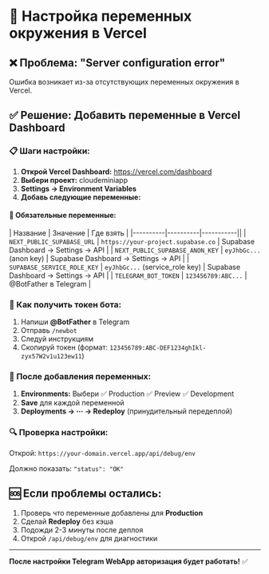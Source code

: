 # 🔧 Настройка переменных окружения в Vercel

## ❌ Проблема: "Server configuration error"

Ошибка возникает из-за отсутствующих переменных окружения в Vercel.

## ✅ Решение: Добавить переменные в Vercel Dashboard

### 📋 Шаги настройки:

1. **Открой Vercel Dashboard:** https://vercel.com/dashboard
2. **Выбери проект:** cloudeminiapp  
3. **Settings → Environment Variables**
4. **Добавь следующие переменные:**

#### 🔑 Обязательные переменные:

| Название | Значение | Где взять |
|----------|----------|-----------||
| `NEXT_PUBLIC_SUPABASE_URL` | `https://your-project.supabase.co` | Supabase Dashboard → Settings → API |
| `NEXT_PUBLIC_SUPABASE_ANON_KEY` | `eyJhbGc...` (anon key) | Supabase Dashboard → Settings → API |
| `SUPABASE_SERVICE_ROLE_KEY` | `eyJhbGc...` (service_role key) | Supabase Dashboard → Settings → API |
| `TELEGRAM_BOT_TOKEN` | `123456789:ABC...` | @BotFather в Telegram |

### 🎯 Как получить токен бота:

1. Напиши **@BotFather** в Telegram
2. Отправь `/newbot`
3. Следуй инструкциям
4. Скопируй токен (формат: `123456789:ABC-DEF1234ghIkl-zyx57W2v1u123ew11`)

### 🚀 После добавления переменных:

1. **Environments:** Выбери ✅ Production ✅ Preview ✅ Development
2. **Save** для каждой переменной
3. **Deployments → ⋯ → Redeploy** (принудительный передеплой)

### 🔍 Проверка настройки:

Открой: `https://your-domain.vercel.app/api/debug/env`

Должно показать: `"status": "OK"`

## 🆘 Если проблемы остались:

1. Проверь что переменные добавлены для **Production**
2. Сделай **Redeploy** без кэша
3. Подожди 2-3 минуты после деплоя
4. Открой `/api/debug/env` для диагностики

---
**После настройки Telegram WebApp авторизация будет работать!** ✅